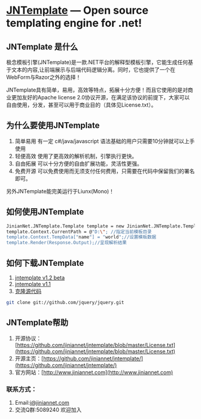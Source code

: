 ﻿[JNTemplate](http://www.jiniannet.com/) — Open source templating engine for .net!
==================================================

JNTemplate 是什么
--------------------------------------

极念模板引擎(JNTemplate)是一款.NET平台的解释型模板引擎，它能生成任何基于文本的内容,让前端展示与后端代码逻辑分离。同时，它也提供了一个在WebForm与Razor之外的选择！

JNTemplate具有简单，易用，高效等特点，拓展十分方便！而且它使用的是对商业更加友好的Apache license 2.0协议开源，在满足该协议的前提下，大家可以自由使用，分发，甚至可以用于商业目的（具体见License.txt）。


为什么要使用JNTemplate
--------------------------------------
1. 简单易用 有一定 c#/java/javascript 语法基础的用户只需要10分钟就可以上手使用
2. 轻便高效 使用了更高效的解析机制，引擎执行更快。
3. 自由拓展 可以十分方便的自由扩展功能，灵活性更强。
4. 免费开源 可以免费使用而无须支付任何费用，只需要在代码中保留我们的署名即可。

另外JNTemplate能完美运行于Liunx(Mono)！


如何使用JNTemplate
--------------------------------------
```bash
JinianNet.JNTemplate.Template template = new JinianNet.JNTemplate.Template("hello,$name!");//创建Template实例
template.Context.CurrentPath = @"D:\"; //指定当前模板目录
template.Context.TempData["name"] = "world";//设置模板数据
template.Render(Response.Output);//呈现解析结果
```


如何下载JNTemplate
--------------------------------------
1. [jntemplate v1.2 beta](http://down.jiniannet.com/jntemplate-v1.2-beta(1.2.0.5).zip)
2. [jntemplate v1.1](http://down.jiniannet.com/jntemplate-v1.1(1.1.34).zip)
3. [克隆源代码](https://github.com/jiniannet/jntemplate.git)

```bash
git clone git://github.com/jquery/jquery.git
```

JNTemplate帮助
--------------------------------------
1. 开源协议：[https://github.com/jiniannet/jntemplate/blob/master/License.txt](https://github.com/jiniannet/jntemplate/blob/master/License.txt)
2. 开源主页：[https://github.com/jiniannet/jntemplate/](https://github.com/jiniannet/jntemplate/)
3. 官方网站：[http://www.jiniannet.com](http://www.jiniannet.com)

### 联系方式：
1. Email:i@jiniannet.com
2. 交流Q群:5089240 欢迎加入